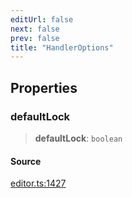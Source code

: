 ```yaml
---
editUrl: false
next: false
prev: false
title: "HandlerOptions"
---
```


## Properties

### defaultLock

> **defaultLock**: `boolean`

#### Source

[editor.ts:1427](https://github.com/dgmjs/dgmjs/blob/main/packages/core/src/editor.ts#L1427)
